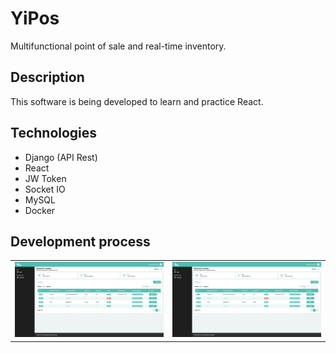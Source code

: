 # YiPos
Multifunctional point of sale and real-time inventory.

## Description
This software is being developed to learn and practice React.

## Technologies
- Django (API Rest)
- React
- JW Token
- Socket IO
- MySQL
- Docker

## Development process
<table>
  <tr>
    <td>
      <img src="https://raw.githubusercontent.com/TYisusDv/YiPos/master/images/p1.png" alt="Screenshot 1" width="100%">
    </td>
    <td>
      <img src="https://raw.githubusercontent.com/TYisusDv/YiPos/master/images/p1.png" alt="Screenshot 2" width="100%">
    </td>
  </tr>
</table>